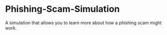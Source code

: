 # Phishing-Scam-Simulation
A simulation that allows you to learn more about how a phishing scam might work.
